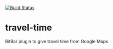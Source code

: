 [![Build Status](https://travis-ci.org/danpker/travel-time.svg?branch=master)](https://travis-ci.org/danpker/travel-time)
# travel-time
BitBar plugin to give travel time from Google Maps

